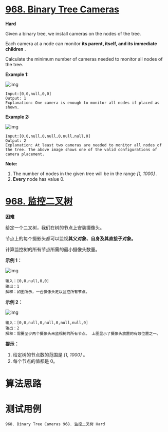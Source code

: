 # [968. Binary Tree Cameras][enTitle]

**Hard**

Given a binary tree, we install cameras on the nodes of the tree.

Each camera at a node can monitor **its parent, itself, and its immediate children** .

Calculate the minimum number of cameras needed to monitor all nodes of the tree.



**Example 1:** 

![img](https://assets.leetcode.com/uploads/2018/12/29/bst_cameras_01.png)


```
Input:[0,0,null,0,0]
Output: 1
Explanation: One camera is enough to monitor all nodes if placed as shown.
```


**Example 2:** 

![img](https://assets.leetcode.com/uploads/2018/12/29/bst_cameras_02.png)

```
Input:[0,0,null,0,null,0,null,null,0]
Output: 2
Explanation: At least two cameras are needed to monitor all nodes of the tree. The above image shows one of the valid configurations of camera placement.
```

 **Note:** 

1. The number of nodes in the given tree will be in the range  *[1, 1000]* . 
2. **Every**  node has value 0.






# [968. 监控二叉树][cnTitle]

**困难**

给定一个二叉树，我们在树的节点上安装摄像头。

节点上的每个摄影头都可以监视**其父对象、自身及其直接子对象。** 

计算监控树的所有节点所需的最小摄像头数量。



**示例 1：** 

![img](https://assets.leetcode-cn.com/aliyun-lc-upload/uploads/2018/12/29/bst_cameras_01.png)

```
输入：[0,0,null,0,0]
输出：1
解释：如图所示，一台摄像头足以监控所有节点。

```

**示例 2：** 

![img](https://assets.leetcode-cn.com/aliyun-lc-upload/uploads/2018/12/29/bst_cameras_02.png)

```
输入：[0,0,null,0,null,0,null,null,0]
输出：2
解释：需要至少两个摄像头来监视树的所有节点。 上图显示了摄像头放置的有效位置之一。

```

 **提示：** 

1. 给定树的节点数的范围是  *[1, 1000]* 。 
2. 每个节点的值都是 0。




# 算法思路

# 测试用例
```
968. Binary Tree Cameras 968. 监控二叉树 Hard
```

[enTitle]: https://leetcode.com/problems/binary-tree-cameras/
[cnTitle]: https://leetcode-cn.com/problems/binary-tree-cameras/
